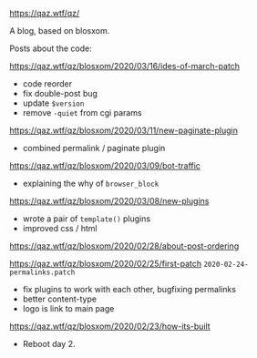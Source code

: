 https://qaz.wtf/qz/

A blog, based on blosxom.

Posts about the code:

https://qaz.wtf/qz/blosxom/2020/03/16/ides-of-march-patch
  * code reorder
  * fix double-post bug
  * update `$version`
  * remove `-quiet` from cgi params

https://qaz.wtf/qz/blosxom/2020/03/11/new-paginate-plugin
  * combined permalink / paginate plugin

https://qaz.wtf/qz/blosxom/2020/03/09/bot-traffic
  * explaining the why of `browser_block`

https://qaz.wtf/qz/blosxom/2020/03/08/new-plugins
  * wrote a pair of `template()` plugins
  * improved css / html

https://qaz.wtf/qz/blosxom/2020/02/28/about-post-ordering

https://qaz.wtf/qz/blosxom/2020/02/25/first-patch
`2020-02-24-permalinks.patch`
  * fix plugins to work with each other, bugfixing permalinks
  * better content-type
  * logo is link to main page

https://qaz.wtf/qz/blosxom/2020/02/23/how-its-built
  * Reboot day 2.
